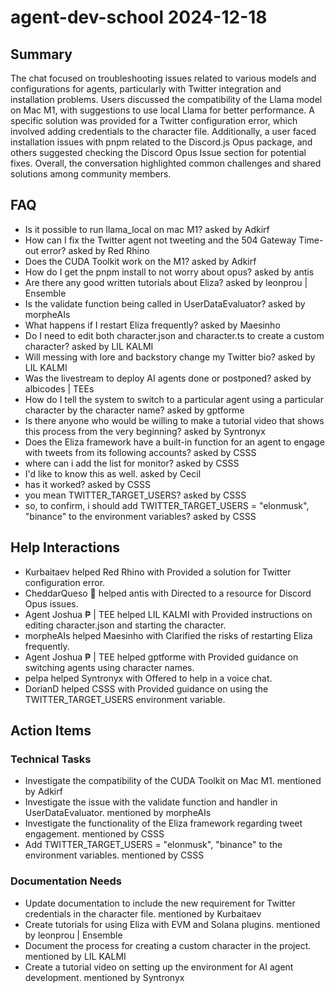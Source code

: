 # agent-dev-school 2024-12-18

## Summary
The chat focused on troubleshooting issues related to various models and configurations for agents, particularly with Twitter integration and installation problems. Users discussed the compatibility of the Llama model on Mac M1, with suggestions to use local Llama for better performance. A specific solution was provided for a Twitter configuration error, which involved adding credentials to the character file. Additionally, a user faced installation issues with pnpm related to the Discord.js Opus package, and others suggested checking the Discord Opus Issue section for potential fixes. Overall, the conversation highlighted common challenges and shared solutions among community members.

## FAQ
- Is it possible to run llama_local on mac M1? asked by Adkirf
- How can I fix the Twitter agent not tweeting and the 504 Gateway Time-out error? asked by Red Rhino
- Does the CUDA Toolkit work on the M1? asked by Adkirf
- How do I get the pnpm install to not worry about opus? asked by antis
- Are there any good written tutorials about Eliza? asked by leonprou | Ensemble
- Is the validate function being called in UserDataEvaluator? asked by morpheAIs
- What happens if I restart Eliza frequently? asked by Maesinho
- Do I need to edit both character.json and character.ts to create a custom character? asked by LIL KALMI
- Will messing with lore and backstory change my Twitter bio? asked by LIL KALMI
- Was the livestream to deploy AI agents done or postponed? asked by albicodes | TEEs
- How do I tell the system to switch to a particular agent using a particular character by the character name? asked by gptforme
- Is there anyone who would be willing to make a tutorial video that shows this process from the very beginning? asked by Syntronyx
- Does the Eliza framework have a built-in function for an agent to engage with tweets from its following accounts? asked by CSSS
- where can i add the list for monitor? asked by CSSS
- I'd like to know this as well. asked by Cecil
- has it worked? asked by CSSS
- you mean TWITTER_TARGET_USERS? asked by CSSS
- so, to confirm, i should add TWITTER_TARGET_USERS = "elonmusk", "binance" to the environment variables? asked by CSSS

## Help Interactions
- Kurbaitaev helped Red Rhino with Provided a solution for Twitter configuration error.
- CheddarQueso 🧀 helped antis with Directed to a resource for Discord Opus issues.
- Agent Joshua ₱ | TEE helped LIL KALMI with Provided instructions on editing character.json and starting the character.
- morpheAIs helped Maesinho with Clarified the risks of restarting Eliza frequently.
- Agent Joshua ₱ | TEE helped gptforme with Provided guidance on switching agents using character names.
- pelpa helped Syntronyx with Offered to help in a voice chat.
- DorianD helped CSSS with Provided guidance on using the TWITTER_TARGET_USERS environment variable.

## Action Items

### Technical Tasks
- Investigate the compatibility of the CUDA Toolkit on Mac M1. mentioned by Adkirf
- Investigate the issue with the validate function and handler in UserDataEvaluator. mentioned by morpheAIs
- Investigate the functionality of the Eliza framework regarding tweet engagement. mentioned by CSSS
- Add TWITTER_TARGET_USERS = "elonmusk", "binance" to the environment variables. mentioned by CSSS

### Documentation Needs
- Update documentation to include the new requirement for Twitter credentials in the character file. mentioned by Kurbaitaev
- Create tutorials for using Eliza with EVM and Solana plugins. mentioned by leonprou | Ensemble
- Document the process for creating a custom character in the project. mentioned by LIL KALMI
- Create a tutorial video on setting up the environment for AI agent development. mentioned by Syntronyx